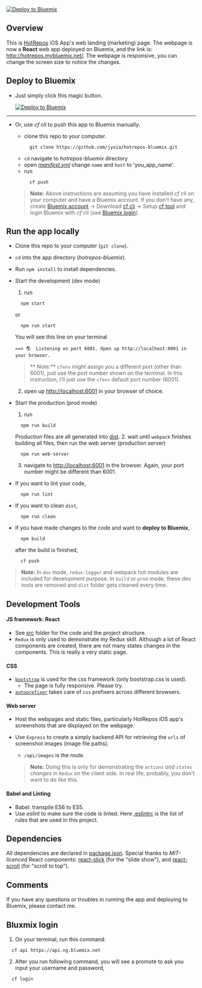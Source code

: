 [![Deploy to Bluemix](https://bluemix.net/deploy/button.png)](https://bluemix.net/deploy)

## Overview
This is [HotRepos](https://itunes.apple.com/app/id1142465304?mt=8) iOS App's web landing (marketing) page. The webpage is now a **React** web app deployed on Bluemix, and the link is: http://hotrepos.mybluemix.net/. The webpage is responsive, you can change the screen size to notice the changes.

## Deploy to Bluemix
* Just simply click this magic button.

  [![Deploy to Bluemix](https://bluemix.net/deploy/button.png)](https://bluemix.net/deploy)
--------------------------------------------------------------------------------
* Or, use _*cf cli*_ to push this app to Bluemix manually.
  * clone this repo to your computer.
    ```
      git clone https://github.com/jyxia/hotrepos-bluemix.git
    ```
  * `cd` navigate to _*hotrepos-bluemix*_ directory
  * open [_manifest.yml_](./manifest.yml) change `name` and `host` to 'you_app_name'.
  * run
    ```
      cf push
    ```

  > **Note:** Above instructions are assuming you have installed _cf cli_ on your computer and have a Bluemix account. If you don't have any, create [Bluemix account](https://console.ng.bluemix.net/) -> Download [cf cli](https://github.com/cloudfoundry/cli/releases) -> Setup [cf tool](https://console.ng.bluemix.net/docs/cli/reference/cfcommands/index.html) and login Bluemix with _cf cli_ (see [Bluemix login](#bluemix-login)).

## Run the app locally
* Clone this repo to your computer (`git clone`).
* `cd` into the app directory (_hotrepos-bluemix_).
* Run `npm install` to install dependencies.
* Start the development (dev mode)
  1. run  
    ```
      npm start
    ```
    or
    ```
      npm run start
    ```
    You will see this line on your terminal
    ```
    ==> 🌎  Listening on port 6001. Open up http://localhost:6001 in your browser.
    ```

    > ** Note:** `cfenv` might assign you a different port (other than 6001), just use the port number shown on the terminal. In this instruction, I'll just use the `cfenv` default port number (6001).

  2. open up [http://localhost:6001](http://localhost:6001) in your browser of choice.
* Start the production (prod mode)
  1. run
    ```
      npm run build
    ```
    Production files are all generated into [dist](./dist).
  2. wait until `webpack` finishes building all files, then run the web server (production server)
  ```
    npm run web-server
  ```
  3. navigate to [http://localhost:6001](http://localhost:6001) in the browser. Again, your port number might be different than 6001.

* If you want to lint your code,
    ```
      npm run lint
    ```
* If you want to clean `dist`,
    ```
      npm run clean
    ```
* If you have made changes to the code and want to **deploy to Bluemix**,
  ```
    npm build
  ```
  after the build is finished,
  ```
    cf push
  ```

> **Note:** In `dev` mode, `redux-logger` and webpack hot modules are included for development purpose. In `build` or `prod` mode, these dev tools are removed and `dist` folder gets cleaned every time.

## Development Tools
#### JS framework: React
* See [src](./src) folder for the code and the project structure.
* `Redux` is only used to demonstrate my Redux skill. Although a lot of React components are created, there are not many states changes in the components. This is really a very static page.

#### CSS
* [`bootstrap`](https://github.com/twbs/bootstrap) is used for the css framework (only bootstrap.css is used).
  * The page is fully responsive. Please try.
* [`autoprefixer`](https://github.com/postcss/autoprefixer) takes care of `css` prefixers across different browsers.

#### Web server
* Host the webpages and static files, particularly HotRepos iOS app's screenshots that are displayed on the webpage.
* Use `Express` to create a simply backend API for retrieving the `urls` of screenshot images (image file paths).
  * `/api/images` is the route.

  > **Note:** Doing this is only for demonstrating the *`actions` and `states` changes* in `Redux` on the client side. In real life, probably, you don't want to do like this.

#### Babel and Linting
* Babel: transpile ES6 to ES5.
* Use *eslint* to make sure the code is linted. Here [.eslintrc](./eslintrc) is the list of rules that are used in this project.

## Dependencies
All dependencies are declared in [package.json](./package.json). Special thanks to *MIT-licenced* React components: [react-slick](https://github.com/akiran/react-slick) (for the "slide show"), and [react-scroll](https://github.com/fisshy/react-scroll) (for "scroll to top").

## Comments
If you have any questions or troubles in running the app and deploying to Bluemix, please contact me.

## Bluxmix login
1. On your terminal, run this command:
```
  cf api https://api.ng.bluemix.net
```
2. After you run following command, you will see a promote to ask you input your username and password,
```
  cf login
```
